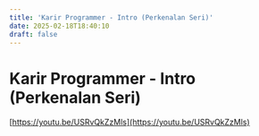 ```yaml
---
title: 'Karir Programmer - Intro (Perkenalan Seri)'
date: 2025-02-18T18:40:10
draft: false
---
```


# Karir Programmer - Intro (Perkenalan Seri)

[https://youtu.be/USRvQkZzMls](https://youtu.be/USRvQkZzMls)
